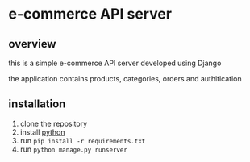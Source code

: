 <h1> e-commerce API server</h1>

<h2>overview</h2>
<p>this is a simple e-commerce API server developed using Django</p>
<p>the application contains products, categories, orders and authitication</p>


<h2>installation</h2>
<ol>
 <li>clone the repository</li>
 <li>install <a href='https://www.python.org/downloads/'>python</a></li>
 <li>run <code>pip install -r requirements.txt</code> </li>
 <li>run <code>python manage.py runserver</code></li>
</ol>
